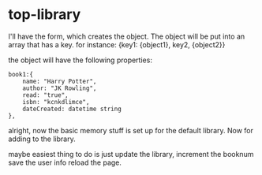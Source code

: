 # top-library

I'll have the form, which creates the object. The object will be put into an array that has a key. 
for instance: 
{key1: {object1}, key2, {object2}}

the object will have the following properties: 

    book1:{
        name: "Harry Potter",
        author: "JK Rowling",
        read: "true",
        isbn: "kcnkdlimce",
        dateCreated: datetime string
    }, 

alright, now the basic memory stuff is set up for the default library. Now for adding 
to the library. 

maybe easiest thing to do is just update the library,
increment the booknum
save the user info
reload the page. 
